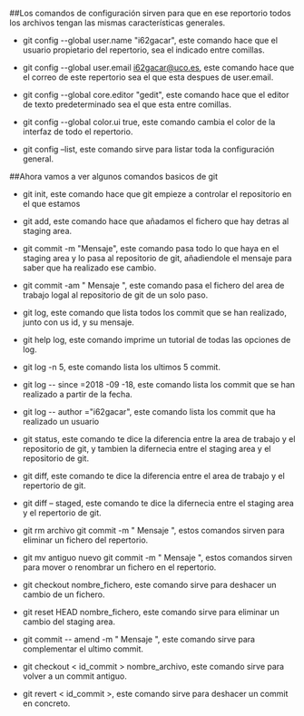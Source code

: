 ##Los comandos de configuración sirven para que en ese reportorio todos los archivos tengan las mismas características generales.

* git config --global user.name "i62gacar", este comando hace que el usuario propietario del repertorio, sea el indicado entre comillas.

* git config --global user.email i62gacar@uco.es, este comando hace que el correo de este repertorio sea el que esta despues de user.email.

* git config --global core.editor "gedit", este comando hace que el editor de texto predeterminado sea el que esta entre comillas.

* git config --global color.ui true, este comando cambia el color de la interfaz de todo el repertorio.

* git config –list, este comando sirve para listar toda la configuración general.

##Ahora vamos a ver algunos comandos basicos de git

* git init, este comando hace que git empieze a controlar el repositorio en el que estamos

* git add, este comando hace que añadamos el fichero que hay detras al staging area.

* git commit -m "Mensaje", este comando pasa todo lo que haya en el staging area y lo pasa al repositorio de git, añadiendole el mensaje para saber que ha realizado ese cambio.

* git commit -am " Mensaje ", este comando pasa el fichero del area de trabajo logal al repositorio de git de un solo paso.

* git log, este comando que lista todos los commit que se han realizado, junto con us id, y su mensaje.

* git help log, este comando imprime un tutorial de todas las opciones de log.

* git log -n 5, este comando lista los ultimos 5 commit.

* git log -- since =2018 -09 -18, este comando lista los commit que se han realizado a partir de la fecha.

* git log -- author ="i62gacar", este comando lista los commit que ha realizado un usuario

* git status, este comando te dice la diferencia entre la area de trabajo y el repositorio de git, y tambien la difernecia entre el staging area y el repositorio de git.


* git diff, este comando te dice la diferencia entre el area de trabajo y el repertorio de git.

* git diff – staged, este comando te dice la difernecia entre el staging area y el repertorio de git.

* git rm archivo git commit -m " Mensaje ", estos comandos sirven para eliminar un fichero del repertorio.

* git mv antiguo nuevo git commit -m " Mensaje ", estos comandos sirven para mover o renombrar un fichero en el repertorio.

* git checkout  nombre_fichero, este comando sirve para deshacer un cambio de un fichero.

* git reset HEAD nombre_fichero, este comando sirve para eliminar un cambio del staging area.

* git commit -- amend -m " Mensaje ", este comando sirve para complementar el ultimo commit.

* git checkout < id_commit >  nombre_archivo, este comando sirve para volver a un commit antiguo.

* git revert < id_commit >, este comando sirve para deshacer un commit en concreto.




